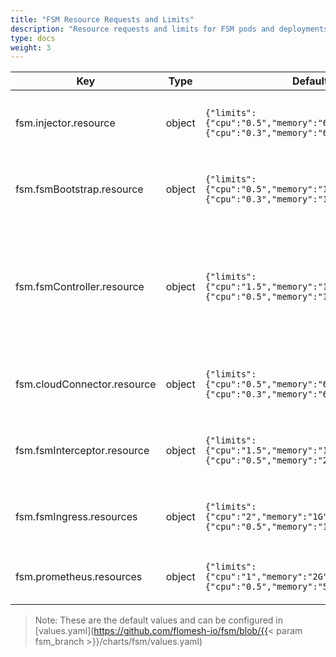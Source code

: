 ```yaml
---
title: "FSM Resource Requests and Limits"
description: "Resource requests and limits for FSM pods and deployments"
type: docs
weight: 3
---
```


| Key                         | Type   | Default                                                                             | Description                                                                                                                      |
| --------------------------- | ------ | ----------------------------------------------------------------------------------- | -------------------------------------------------------------------------------------------------------------------------------- |
| fsm.injector.resource       | object | `{"limits":{"cpu":"0.5","memory":"64M"},"requests":{"cpu":"0.3","memory":"64M"}}`   | Sidecar injector's container resource parameters                                                                                 |
| fsm.fsmBootstrap.resource   | object | `{"limits":{"cpu":"0.5","memory":"128M"},"requests":{"cpu":"0.3","memory":"128M"}}` | FSM bootstrap's container resource parameters                                                                                    |
| fsm.fsmController.resource  | object | `{"limits":{"cpu":"1.5","memory":"1G"},"requests":{"cpu":"0.5","memory":"128M"}}`   | FSM controller's container resource parameters. See [Performance and Scalability](/guides/ha_scale/perf-scale) for more details. |
| fsm.cloudConnector.resource | object | `{"limits":{"cpu":"0.5","memory":"64M"},"requests":{"cpu":"0.3","memory":"64M"}}`   | FSM cloud connector's container resource parameter                                                                               |
| fsm.fsmInterceptor.resource | object | `{"limits":{"cpu":"1.5","memory":"1G"},"requests":{"cpu":"0.5","memory":"256M"}}`   | FSM Interceptor's container resource parameters                                                                                  |
| fsm.fsmIngress.resources    | object | `{"limits":{"cpu":"2","memory":"1G"},"requests":{"cpu":"0.5","memory":"128M"}}`     | FSM Ingress's container resource parameters                                                                                      |
| fsm.prometheus.resources    | object | `{"limits":{"cpu":"1","memory":"2G"},"requests":{"cpu":"0.5","memory":"512M"}}`     | Prometheus's container resource parameters                                                                                       |

> Note: These are the default values and can be configured in [values.yaml](https://github.com/flomesh-io/fsm/blob/{{< param fsm_branch >}}/charts/fsm/values.yaml)

